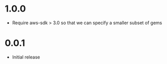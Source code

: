# 1.0.0

* Require aws-sdk > 3.0 so that we can specify a smaller subset of gems


# 0.0.1

* Initial release